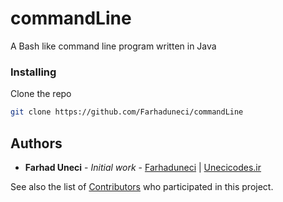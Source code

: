 # commandLine
A Bash like command line program written in Java

### Installing

Clone the repo
```sh
git clone https://github.com/Farhaduneci/commandLine
```

## Authors

* **Farhad Uneci** - *Initial work* - [Farhaduneci](https://github.com/Farhaduneci) | [Unecicodes.ir](https://Unecicodes.ir)

See also the list of [Contributors](https://github.com/Farhaduneci/commandLine/graphs/contributors) who participated in this project.
